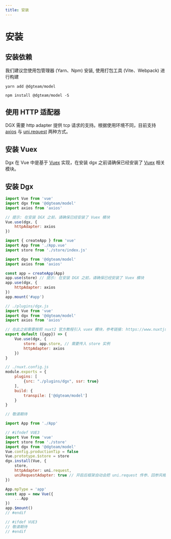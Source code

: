 ```yaml
---
title: 安装
---
```


# 安装

## 安装依赖
我们建议您使用包管理器 (Yarn、Npm) 安装, 使用打包工具 (Vite、Webpack) 进行构建

<CodeGroup>
  <CodeGroupItem title="Yarn" active>

```shell
yarn add @dgteam/model
```

  </CodeGroupItem>
  <CodeGroupItem title="Npm">

```shell
npm install @dgteam/model -S
```

  </CodeGroupItem>
</CodeGroup>

## 使用 HTTP 适配器
DGX 需要 http adapter 提供 tcp 请求的支持。根据使用环境不同，目前支持 [axios](https://www.npmjs.com/package/axios) 与 [uni.request](https://uniapp.dcloud.io/api/request/request) 两种方式。

## 安装 Vuex
Dgx 在 Vue 中是基于 [Vuex](https://next.vuex.vuejs.org/zh/index.html) 实现，在安装 dgx 之前请确保已经安装了 [Vuex](https://next.vuex.vuejs.org/zh/index.html) 相关模块。

## 安装 Dgx

<CodeGroup>
  <CodeGroupItem title="Vue2" active>

```javascript
import Vue from 'vue'
import dgx from '@dgteam/model'
import axios from 'axios'

// 提示: 在安装 DGX 之前，请确保已经安装了 Vuex 模块
Vue.use(dgx, {
    httpAdapter: axios
})
```

  </CodeGroupItem>
  <CodeGroupItem title="Vue3">

```javascript
import { createApp } from 'vue'
import App from './App.vue'
import store from './store/index.js'

import dgx from '@dgteam/model'
import axios from 'axios'

const app = createApp(App)
app.use(store) // 提示: 在安装 DGX 之前，请确保已经安装了 Vuex 模块
app.use(dgx, {
    httpAdapter: axios
})
app.mount('#app')
```

  </CodeGroupItem>
  <CodeGroupItem title="Nuxt2">

```javascript
// ./plugins/dgx.js
import Vue from 'vue'
import dgx from '@dgteam/model'
import axios from 'axios'

// 在此之前需要按照 nuxt2 官方教程引入 vuex 模块，参考链接: https://www.nuxtjs.cn/guide/vuex-store
export default ({app}) => {
    Vue.use(dgx, {
        store: app.store, // 需要传入 store 实例
        httpAdapter: axios
    })
}

```
```javascript
// ./nuxt.config.js
module.exports = {
    plugins: [
        {src: "./plugins/dgx", ssr: true}
    ],
    build: {
        transpile: ['@dgteam/model']
    }
}
```

  </CodeGroupItem>
  <CodeGroupItem title="Nuxt3">

```javascript
// 敬请期待
```

  </CodeGroupItem>
  <CodeGroupItem title="Uniapp">

```javascript
import App from './App'

// #ifndef VUE3
import Vue from 'vue'
import store from './store'
import dgx from '@dgteam/model'
Vue.config.productionTip = false
Vue.prototype.$store = store
dgx.install(Vue, {
	store,
	httpAdapter: uni.request,
	uniRequestAdapter: true // 开启后框架自动会把 uni.request 传参、回参风格 axios 化
})

App.mpType = 'app'
const app = new Vue({
    ...App
})
app.$mount()
// #endif

// #ifdef VUE3
// 敬请期待
// #endif
```

  </CodeGroupItem>
</CodeGroup>